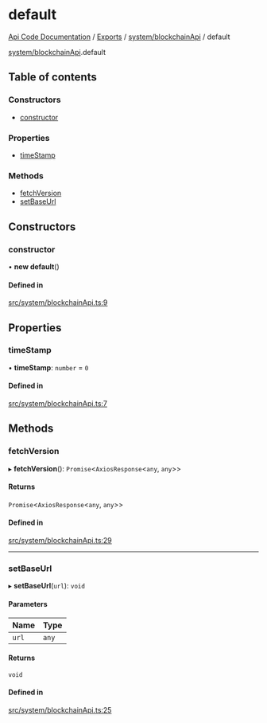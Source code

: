 # default
 
[Api Code Documentation](../README.md) / [Exports](../modules.md) / [system/blockchainApi](../modules/system_blockchainApi.md) / default

[system/blockchainApi](../modules/system_blockchainApi.md).default

## Table of contents

### Constructors

- [constructor](system_blockchainApi.default.md#constructor)

### Properties

- [timeStamp](system_blockchainApi.default.md#timestamp)

### Methods

- [fetchVersion](system_blockchainApi.default.md#fetchversion)
- [setBaseUrl](system_blockchainApi.default.md#setbaseurl)

## Constructors

### constructor

• **new default**()

#### Defined in

[src/system/blockchainApi.ts:9](https://github.com/openkfw/TruBudget/blob/26ade46/api/src/system/blockchainApi.ts#L9)

## Properties

### timeStamp

• **timeStamp**: `number` = `0`

#### Defined in

[src/system/blockchainApi.ts:7](https://github.com/openkfw/TruBudget/blob/26ade46/api/src/system/blockchainApi.ts#L7)

## Methods

### fetchVersion

▸ **fetchVersion**(): `Promise`\<`AxiosResponse`\<`any`, `any`\>\>

#### Returns

`Promise`\<`AxiosResponse`\<`any`, `any`\>\>

#### Defined in

[src/system/blockchainApi.ts:29](https://github.com/openkfw/TruBudget/blob/26ade46/api/src/system/blockchainApi.ts#L29)

___

### setBaseUrl

▸ **setBaseUrl**(`url`): `void`

#### Parameters

| Name | Type |
| :------ | :------ |
| `url` | `any` |

#### Returns

`void`

#### Defined in

[src/system/blockchainApi.ts:25](https://github.com/openkfw/TruBudget/blob/26ade46/api/src/system/blockchainApi.ts#L25)
